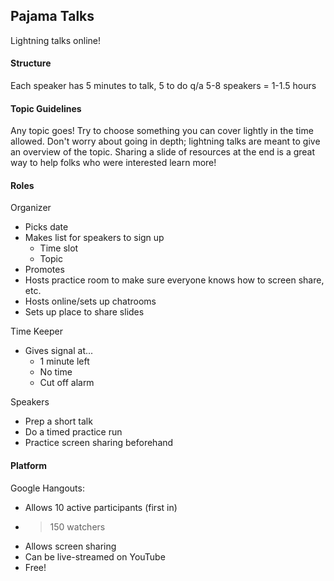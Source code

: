 ## Pajama Talks
Lightning talks online!

#### Structure
Each speaker has 5 minutes to talk, 5 to do q/a
5-8 speakers = 1-1.5 hours

#### Topic Guidelines
Any topic goes! Try to choose something you can cover lightly in the time allowed. Don't worry about going in depth; lightning talks are meant to give an overview of the topic. Sharing a slide of resources at the end is a great way to help folks who were interested learn more!

#### Roles

Organizer
- Picks date
- Makes list for speakers to sign up
    - Time slot
    - Topic
- Promotes
- Hosts practice room to make sure everyone knows how to screen share, etc.
- Hosts online/sets up chatrooms
- Sets up place to share slides

Time Keeper
- Gives signal at...
    - 1 minute left
    - No time
    - Cut off alarm

Speakers
- Prep a short talk
- Do a timed practice run
- Practice screen sharing beforehand

#### Platform

Google Hangouts:
- Allows 10 active participants (first in)
- >150 watchers
- Allows screen sharing
- Can be live-streamed on YouTube
- Free!


